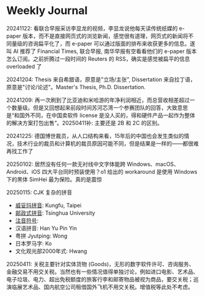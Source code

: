 # Weekly Journal

20241122: 看联合早报采访李显龙的视频，李显龙说他每天读传统纸媒的 e-paper 版本，而不是直接网页式的浏览新闻，感觉很有道理，网页式的新闻将不同量级的咨询扁平化了，而 e-paper 可以通过版面的排布来收获更多的信息。遂叫 AI 推荐了 Financial Times, 联合早报, 南华早报有空看看他们的 e-paper 版本怎么订阅。之前折腾过一段时间的 Reuters 的 RSS，确实是感觉被扁平的信息 overloaded 了

20241204: Thesis 来自希腊语，原意是"立场/主张", Dissertation 来自拉丁语，原意是"讨论/论述"。Master's Thesis, Ph.D. Dissertation.

20241209: 再一次刷到了比亚迪和米哈游的年净利润相近，而总营收相差超过一个数量级。但是又回想起来前段时间苏河芯湾一个参赛团队的回答，大致意思是“和国外不同，在中国卖软件 license 是没人买的，得和硬件产品一起作为整体的解决方案打包出售”。20250411补: 主要还是 2B 和 2C 的区别。

20241225: 德国博世裁员，从人口结构来看，15年后的中国也会发生类似的情况，技术行业的裁员和计算机的裁员原因可能不同，但是结果是一样的——都很难再找工作了

20250102: 居然没有任何一款无衬线中文字体能跨 Windows、macOS、Android、iOS 四大平台同时预装使用？o1 给出的 workaround 是使用 Windows 下的黑体 SimHei 最为保险。真的是震惊

20250115: CJK 复杂的拼音

- [威妥玛拼音](https://zh.wikipedia.org/zh-cn/威妥瑪拼音): Kungfu, Taipei
- [邮政式拼音](https://zh.wikipedia.org/zh-cn/郵政式拼音): Tsinghua University
- [注音符号](https://zh.wikipedia.org/zh-cn/注音符號):
- 汉语拼音: Han Yu Pin Yin
- 粤拼 Jyutping: Wong
- 日本罗马字: Ko
- 文化观光部2000年式: Hwang

20250411: 关税主要针对实体货物 (Goods)，无形的数字软件许可、咨询服务、金融交易不用交关税。当然也有一些情况值得单独讨论，例如进口电影、艺术品、电子垃圾、电力、超出免税额度的旅客行李和邮寄物品被视为商品，要交关税；巡演临展艺术品、国内航空公司租借国外飞机不用交关税。增值税等此处不考虑。
